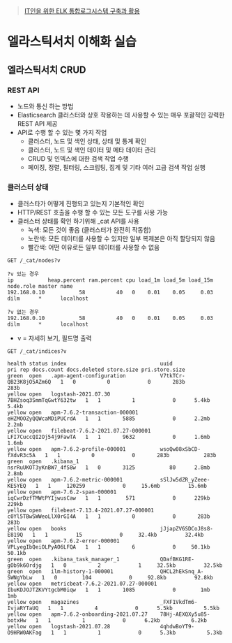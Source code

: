 > [IT인을 위한 ELK 통합로그시스템 구축과 활용](https://www.inflearn.com/course/ELK-통합로그시스템-IT보안/dashboard)


# 엘라스틱서치 이해화 실습

## 엘라스틱서치 CRUD

### REST API
* 노드와 통신 하는 방법
* Elasticsearch 클러스터와 상호 작용하는 데 사용할 수 있는 매우 포괄적인 강력한 REST API 제공
* API로 수행 할 수 있는 몇 가지 작업
  * 클러스터, 노드 및 색인 상태, 상태 및 통계 확인
  * 클러스터, 노드 및 색인 데이터 및 메타 데이터 관리
  * CRUD 및 인덱스에 대한 검색 작업 수행
  * 페이징, 정렬, 필터링, 스크립팅, 집계 및 기타 여러 고급 검색 작업 실행


### 클러스터 상태
* 클러스타가 어떻게 진행되고 있는지 기본적인 확인
* HTTP/REST 호출을 수행 할 수 있는 모든 도구를 사용 가능
* 클러스터 상태를 확인 하기위해 _cat API를 사용
  * 녹색: 모든 것이 좋음 (클러스터가 완전히 작동함)
  * 노란색: 모든 데이터를 사용할 수 있지만 일부 복제본은 아직 할당되지 않음
  * 빨간색: 어떤 이유로든 일부 데이터를 사용할 수 없음


```
GET /_cat/nodes?v

?v 있는 경우
ip           heap.percent ram.percent cpu load_1m load_5m load_15m node.role master name
192.168.0.10           58          40   0    0.01    0.05     0.03 dilm      *      localhost

?v 없는 경우
192.168.0.10           58          40   0    0.01    0.05     0.03 dilm      *      localhost
```
* v = 자세히 보기, 필드명 출력

```
GET /_cat/indices?v

health status index                              uuid                   pri rep docs.count docs.deleted store.size pri.store.size
green  open   .apm-agent-configuration           V7tkTCr-QB23K8jO5AZm6Q   1   0          0            0       283b           283b
yellow open   logstash-2021.07.30                7BHZsoq3SmmTqGwtY632tw   1   1          1            0      5.4kb          5.4kb
yellow open   apm-7.6.2-transaction-000001       eHZMOOZyQQWcaMDiPUCrdA   1   1       5885            0      2.2mb          2.2mb
yellow open   filebeat-7.6.2-2021.07.27-000001   LFI7CuccQI2Oj54j9FawTA   1   1       9632            0      1.6mb          1.6mb
yellow open   apm-7.6.2-profile-000001           wsoQw08xSbCD-fXdvR3c5A   1   1          0            0       283b           283b
green  open   .kibana_1                          nsrRuUKOT3yKnBW7_4fS8w   1   0       3125           80      2.8mb          2.8mb
yellow open   apm-7.6.2-metric-000001            sSlJw5dZR_yZeee-KESYEQ   1   1     120259            0     15.6mb         15.6mb
yellow open   apm-7.6.2-span-000001              iqCwrDzfTMWtPYIjwusCaw   1   1        571            0      229kb          229kb
yellow open   filebeat-7.13.4-2021.07.27-000001  c0Yl5TBwSWWeoLlX0rGI4A   1   1          0            0       283b           283b
yellow open   books                              jJjapZV6SDCoJ8s8-E819Q   1   1         15            0     32.4kb         32.4kb
yellow open   apm-7.6.2-error-000001             VPLyegIbQeiOLPyAO6LFQA   1   1          6            0     50.1kb         50.1kb
green  open   .kibana_task_manager_1             QDafBKG1RE-gOb9k60rdjg   1   0          2            1     32.5kb         32.5kb
green  open   ilm-history-1-000001               QHCL2hEkSnq_A-SWNgYbLw   1   0        104            0     92.8kb         92.8kb
yellow open   metricbeat-7.6.2-2021.07.27-000001 IbuKDJOJTZKVYtgcbM0iqw   1   1       1085            0        1mb            1mb
yellow open   magazines                          _FXF1VkdTm6-IvjaRYTaUQ   1   1          4            0      5.5kb          5.5kb
yellow open   apm-7.6.2-onboarding-2021.07.27    78Hj-AEXQXy5u85-botxHw   1   1          1            0      6.2kb          6.2kb
yellow open   logstash-2021.07.28                4qhdwBoYT9-O9HRW0AKFag   1   1          1            0      5.3kb          5.3kb

```